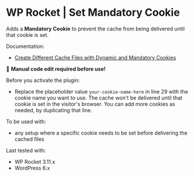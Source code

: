 # WP Rocket | Set Mandatory Cookie

Adds a **Mandatory Cookie** to prevent the cache from being delivered until that cookie is set. 

Documentation:

 - [Create Different Cache Files with Dynamic and Mandatory
   Cookies](https://docs.wp-rocket.me/article/1313-create-different-cache-files-with-dynamic-and-mandatory-cookies)

📝 **Manual code edit required before use!**

Before you activate the plugin:
 - Replace the placeholder value `your-cookie-name-here` in line 29
   with the cookie name you want to use. The cache won't be delivered
   until that cookie is set in the visitor's browser. You can add more cookies as needed, by duplicating that line.

To be used with:
 - any setup where a specific cookie needs to be set before delivering the cached files

Last tested with:
* WP Rocket 3.11.x
* WordPress 6.x
